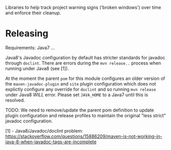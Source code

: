 Libraries to help track project warning signs ('broken windows') over time and enforce their cleanup.

Releasing
=========

Requirements: Java7 ...

Java8's Javadoc configuration by default has stricter standards for javadoc
through `doclint`.  There are errors during the `mvn release..` process
when running under Java8 (see [1]).

At the moment the parent `pom` for this module configures an older version of the
`maven-javadoc-plugin` and `site` plugin configuration which does not explictly
configure any override for `doclint` and so running `mvn release` under Java8 _*WILL*_
error.  Please set `JAVA_HOME` to a Java7 until this is resolved.

TODO: We need to remove/update the parent pom definition to update plugin configuration
and release profiles to maintain the original "less strict" javadoc configuration.

[1] - Java8/Javadoc/doclint problem: https://stackoverflow.com/questions/15886209/maven-is-not-working-in-java-8-when-javadoc-tags-are-incomplete